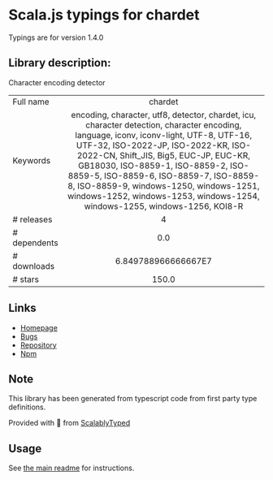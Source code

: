 
# Scala.js typings for chardet

Typings are for version 1.4.0

## Library description:
Character encoding detector

|                    |                 |
| ------------------ | :-------------: |
| Full name          | chardet |
| Keywords           | encoding, character, utf8, detector, chardet, icu, character detection, character encoding, language, iconv, iconv-light, UTF-8, UTF-16, UTF-32, ISO-2022-JP, ISO-2022-KR, ISO-2022-CN, Shift_JIS, Big5, EUC-JP, EUC-KR, GB18030, ISO-8859-1, ISO-8859-2, ISO-8859-5, ISO-8859-6, ISO-8859-7, ISO-8859-8, ISO-8859-9, windows-1250, windows-1251, windows-1252, windows-1253, windows-1254, windows-1255, windows-1256, KOI8-R |
| # releases         | 4 |
| # dependents       | 0.0 |
| # downloads        | 6.849788966666667E7 |
| # stars            | 150.0 |

## Links
- [Homepage](https://github.com/runk/node-chardet)
- [Bugs](http://github.com/runk/node-chardet/issues)
- [Repository](https://github.com/runk/node-chardet)
- [Npm](https://www.npmjs.com/package/chardet)
    


## Note
This library has been generated from typescript code from first party type definitions.

Provided with :purple_heart: from [ScalablyTyped](https://github.com/oyvindberg/ScalablyTyped)

## Usage
See [the main readme](../../readme.md) for instructions.


